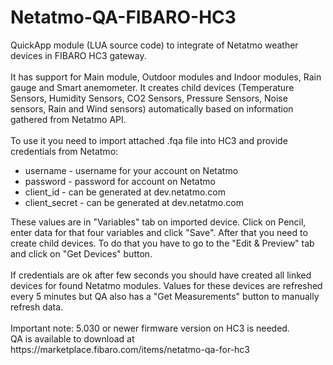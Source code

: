 # Netatmo-QA-FIBARO-HC3
QuickApp module (LUA source code) to integrate of Netatmo weather devices in FIBARO HC3 gateway.
<br><br>
It has support for Main module, Outdoor modules and Indoor modules, Rain gauge and Smart anemometer. It creates child devices (Temperature Sensors, Humidity Sensors, CO2 Sensors, Pressure Sensors, Noise sensors, Rain and Wind sensors) automatically based on information gathered from Netatmo API.
<br><br>
To use it you need to import attached .fqa file into HC3 and provide credentials from Netatmo:
<ul>
<li>username - username for your account on Netatmo
<li>password - password for account on Netatmo
<li>client_id - can be generated at dev.netatmo.com
<li>client_secret - can be generated at dev.netatmo.com
</ul>
These values are in "Variables" tab on imported device. Click on Pencil, enter data for that four variables and click "Save". After that you need to create child devices. To do that you have to go to the "Edit & Preview" tab and click on "Get Devices" button.
<br><br>
If credentials are ok after few seconds you should have created all linked devices for found Netatmo modules. Values for these devices are refreshed every 5 minutes but QA also has a "Get Measurements" button to manually refresh data.
<br><br>
Important note: 5.030 or newer firmware version on HC3 is needed.<br>
QA is available to download at https://marketplace.fibaro.com/items/netatmo-qa-for-hc3
